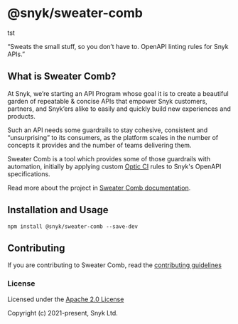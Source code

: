 # @snyk/sweater-comb

tst

“Sweats the small stuff, so you don’t have to. OpenAPI linting rules for Snyk APIs.”

## What is Sweater Comb?

At Snyk, we’re starting an API Program whose goal it is to create a beautiful garden of repeatable & concise APIs that empower Snyk customers, partners, and Snyk’ers alike to easily and quickly build new experiences and products.

Such an API needs some guardrails to stay cohesive, consistent and “unsurprising” to its consumers, as the platform scales in the number of concepts it provides and the number of teams delivering them.

Sweater Comb is a tool which provides some of those guardrails with automation, initially by applying custom [Optic CI](https://useoptic.com) rules to Snyk's OpenAPI specifications.

Read more about the project in [Sweater Comb documentation](docs/index.md).

## Installation and Usage

```
npm install @snyk/sweater-comb --save-dev
```

## Contributing

If you are contributing to Sweater Comb, read the [contributing guidelines](CONTRIBUTING.md)

### License

Licensed under the [Apache 2.0 License](LICENSE)

Copyright (c) 2021-present, Snyk Ltd.
